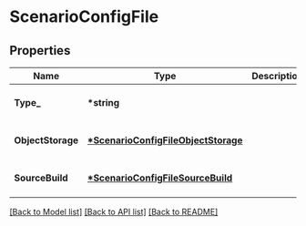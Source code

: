 # ScenarioConfigFile

## Properties

| Name              | Type                                                                        | Description | Notes                        |
| ----------------- | --------------------------------------------------------------------------- | ----------- | ---------------------------- |
| **Type\_**        | **\*string**                                                                |             | [optional] [default to null] |
| **ObjectStorage** | **[\*ScenarioConfigFileObjectStorage](ScenarioConfigFileObjectStorage.md)** |             | [optional] [default to null] |
| **SourceBuild**   | **[\*ScenarioConfigFileSourceBuild](ScenarioConfigFileSourceBuild.md)**     |             | [optional] [default to null] |

[[Back to Model list]](../README.md#documentation-for-models) [[Back to API list]](../README.md#documentation-for-api-endpoints) [[Back to README]](../README.md)
